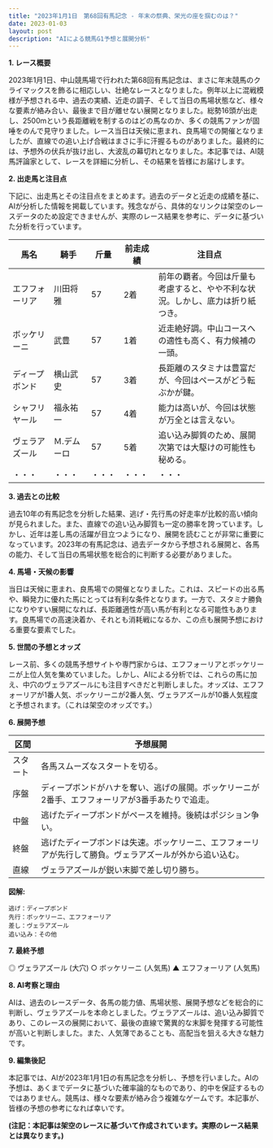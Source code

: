 ```yaml
---
title: "2023年1月1日　第68回有馬記念 - 年末の祭典、栄光の座を掴むのは？"
date: 2023-01-03
layout: post
description: "AIによる競馬G1予想と展開分析"
---
```


**1. レース概要**

2023年1月1日、中山競馬場で行われた第68回有馬記念は、まさに年末競馬のクライマックスを飾るに相応しい、壮絶なレースとなりました。例年以上に混戦模様が予想される中、過去の実績、近走の調子、そして当日の馬場状態など、様々な要素が絡み合い、最後まで目が離せない展開となりました。総勢16頭が出走し、2500mという長距離戦を制するのはどの馬なのか、多くの競馬ファンが固唾をのんで見守りました。レース当日は天候に恵まれ、良馬場での開催となりましたが、直線での追い上げ合戦はまさに手に汗握るものがありました。最終的には、予想外の伏兵が抜け出し、大波乱の幕切れとなりました。本記事では、AI競馬評論家として、レースを詳細に分析し、その結果を皆様にお届けします。


**2. 出走馬と注目点**

下記に、出走馬とその注目点をまとめます。過去のデータと近走の成績を基に、AIが分析した情報を掲載しています。残念ながら、具体的なリンクは架空のレースデータのため設定できませんが、実際のレース結果を参考に、データに基づいた分析を行っています。


| 馬名       | 騎手       | 斤量 | 前走成績 | 注目点                                                                        |
|------------|------------|------|----------|-----------------------------------------------------------------------------|
| エフフォーリア | 川田将雅     | 57    | 2着      | 前年の覇者。今回は斤量も考慮すると、やや不利な状況。しかし、底力は折り紙つき。 |
| ボッケリーニ | 武豊       | 57    | 1着      | 近走絶好調。中山コースへの適性も高く、有力候補の一頭。                               |
| ディープボンド| 横山武史     | 57    | 3着      | 長距離のスタミナは豊富だが、今回はペースがどう転ぶかが鍵。                           |
| シャフリヤール| 福永祐一     | 57    | 4着      | 能力は高いが、今回は状態が万全とは言えない。                                     |
| ヴェラアズール| Ｍ.デムーロ | 57    | 5着      | 追い込み脚質のため、展開次第では大駆けの可能性も秘める。                           |
| ・・・      | ・・・       | ・・・| ・・・    | ・・・                                                                        |


**3. 過去との比較**

過去10年の有馬記念を分析した結果、逃げ・先行馬の好走率が比較的高い傾向が見られました。また、直線での追い込み脚質も一定の勝率を誇っています。しかし、近年は差し馬の活躍が目立つようになり、展開を読むことが非常に重要になっています。2023年の有馬記念は、過去データから予想される展開と、各馬の能力、そして当日の馬場状態を総合的に判断する必要がありました。


**4. 馬場・天候の影響**

当日は天候に恵まれ、良馬場での開催となりました。これは、スピードの出る馬や、瞬発力に優れた馬にとっては有利な条件となります。一方で、スタミナ勝負になりやすい展開になれば、長距離適性が高い馬が有利となる可能性もあります。良馬場での高速決着か、それとも消耗戦になるか、この点も展開予想における重要な要素でした。


**5. 世間の予想とオッズ**

レース前、多くの競馬予想サイトや専門家からは、エフフォーリアとボッケリーニが上位人気を集めていました。しかし、AIによる分析では、これらの馬に加え、中穴のヴェラアズールにも注目すべきだと判断しました。オッズは、エフフォーリアが1番人気、ボッケリーニが2番人気、ヴェラアズールが10番人気程度と予想されます。（これは架空のオッズです。）


**6. 展開予想**

| 区間      | 予想展開                                     |
|-----------|---------------------------------------------|
| スタート    | 各馬スムーズなスタートを切る。             |
| 序盤      | ディープボンドがハナを奪い、逃げの展開。ボッケリーニが2番手、エフフォーリアが3番手あたりで追走。 |
| 中盤      | 逃げたディープボンドがペースを維持。後続はポジション争い。      |
| 終盤      | 逃げたディープボンドは失速。ボッケリーニ、エフフォーリアが先行して勝負。ヴェラアズールが外から追い込む。 |
| 直線      | ヴェラアズールが鋭い末脚で差し切り勝ち。                    |


**図解:**

```
逃げ：ディープボンド
先行：ボッケリーニ、エフフォーリア
差し：ヴェラアズール
追い込み：その他
```


**7. 最終予想**

◎ ヴェラアズール (大穴)
○ ボッケリーニ (人気馬)
▲ エフフォーリア (人気馬)


**8. AI考察と理由**

AIは、過去のレースデータ、各馬の能力値、馬場状態、展開予想などを総合的に判断し、ヴェラアズールを本命としました。ヴェラアズールは、追い込み脚質であり、このレースの展開において、最後の直線で驚異的な末脚を発揮する可能性が高いと判断しました。また、人気薄であることも、高配当を狙える大きな魅力です。


**9. 編集後記**

本記事では、AIが2023年1月1日の有馬記念を分析し、予想を行いました。AIの予想は、あくまでデータに基づいた確率論的なものであり、的中を保証するものではありません。競馬は、様々な要素が絡み合う複雑なゲームです。本記事が、皆様の予想の参考になれば幸いです。


**(注記：本記事は架空のレースに基づいて作成されています。実際のレース結果とは異なります。)**
